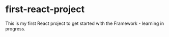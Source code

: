 # first-react-project
This is my first React project to get started with the Framework - learning in progress. 
